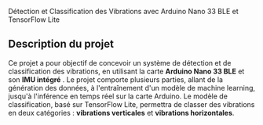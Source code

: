 Détection et Classification des Vibrations avec Arduino Nano 33 BLE et TensorFlow Lite

## **Description du projet**

Ce projet a pour objectif de concevoir un système de détection et de classification des vibrations, en utilisant la carte **Arduino Nano 33 BLE** et son **IMU intégré** . Le projet comporte plusieurs parties, allant de la génération des données, à l'entraînement d'un modèle de machine learning, jusqu'à l'inférence en temps réel sur la carte Arduino. Le modèle de classification, basé sur TensorFlow Lite, permettra de classer des vibrations en deux catégories : **vibrations verticales** et **vibrations horizontales**.

